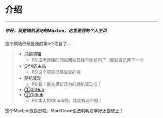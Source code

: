 # 介绍
***
##### 你好，我是随机波动的**MaxLen**，这里是我的个人主页
这个网站已经是我的第n个项目了...    

> - [鸿鹄骐骥](https://www.honghuqiji.mysxl.cn/)
>    - PS:卫老师建的网站网站已经不能访问了...我就自己弄了一个
> - [QYX的主站](https://qyx7887.rthe.xyz)
>    - PS:这个项目已经废废的啦
> - [随机波动](https://qyxyyds.github.io)
>    - PS:看！是充满新活力的随机波动哎！
> - [①GitHub](https://github.com/qyxyyds)
> - [②Github](https://github.com/qyxblog)
>    - PS:本人的Github啦，其实有两个哦！

~~这个MaxLen就是逊啦，MarkDown语法明明没学好还要硬上！~~